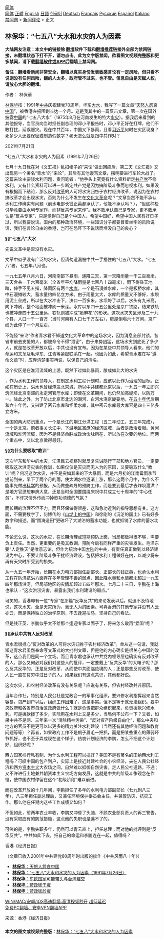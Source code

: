  <!-- 面包屑导航 --> <div class="breadcrumb"><!-- GTranslate: https://gtranslate.io/ -->  <div class="switcher notranslate">  <div class="selected">  <a href="#" onclick="return false;"> 简体</a>  </div>  <div class="option">  <a href="https://www.bannedbook.org" onclick="doGTranslate('zh-CN|zh-CN');jQuery('div.switcher div.selected a').html(jQuery(this).html());return false;" title="简体中文" class="nturl selected"> 简体</a>  <a href="https://www.bannedbook.org/zh-tw/" onclick="doGTranslate('zh-CN|zh-TW');jQuery('div.switcher div.selected a').html(jQuery(this).html());return false;" title="繁體中文" class="nturl"> 正體</a>  <a href="https://www.bannedbook.org/en/" onclick="doGTranslate('zh-CN|en');jQuery('div.switcher div.selected a').html(jQuery(this).html());return false;" title="English" class="nturl"> English</a>  <a href="https://www.bannedbook.org/ja/" onclick="doGTranslate('zh-CN|ja');jQuery('div.switcher div.selected a').html(jQuery(this).html());return false;" title="日本語" class="nturl"> 日語</a>  <a href="https://www.bannedbook.org/ko/" onclick="doGTranslate('zh-CN|ko');jQuery('div.switcher div.selected a').html(jQuery(this).html());return false;" title="한국어" class="nturl"> 한국어</a>  <a href="https://www.bannedbook.org/de/" onclick="doGTranslate('zh-CN|de');jQuery('div.switcher div.selected a').html(jQuery(this).html());return false;" title="Deutsch" class="nturl"> Deutsch</a>  <a href="https://www.bannedbook.org/fr/" onclick="doGTranslate('zh-CN|fr');jQuery('div.switcher div.selected a').html(jQuery(this).html());return false;" title="Français" class="nturl"> Français</a>  <a href="https://www.bannedbook.org/ru/" onclick="doGTranslate('zh-CN|ru');jQuery('div.switcher div.selected a').html(jQuery(this).html());return false;" title="Русский" class="nturl"> Русский</a>  <a href="https://www.bannedbook.org/es/" onclick="doGTranslate('zh-CN|es');jQuery('div.switcher div.selected a').html(jQuery(this).html());return false;" title="Español" class="nturl"> Español</a>  <a href="https://www.bannedbook.org/it/" onclick="doGTranslate('zh-CN|it');jQuery('div.switcher div.selected a').html(jQuery(this).html());return false;" title="Italiano" class="nturl"> Italiano</a>  </div>  </div>      <div class='breadcrumb-sub'><!-- Breadcrumb NavXT 6.3.0 --> <a href="https://www.bannedbook.org/" class="home">禁闻网</a> &gt; <a href="https://www.bannedbook.org/bnews/comments/" class="category">新闻评论</a> &gt; 正文</div></div><h2>林保华：“七五八”大水和水灾的人为因素</h2> <p class="notice"><b>大陆网友注意：本文中的链接除 <a href="https://github.com/bannedbook/fanqiang" >翻墙</a>软件下载和<a href="https://github.com/killgcd/justmysocks/blob/master/README.md">翻墙推荐</a>链接外全部为禁网链接，未翻墙状态下打不开，请勿点击。此为文字版禁闻，欲看图文视频完整版和更多禁闻，请下载<a href="https://github.com/bannedbook/fanqiang">翻墙软件或APP</a>后翻墙上禁闻网。</p><p>备注：翻墙看新闻非常安全，翻墙以真实身份发表敏感言论有一定风险，但只看不说则没有任何风险，翻的人太多，政府管不过来，也不管。信息自由是天赋人权，请放心大胆的翻墙。</b></p>  <div class="entry"> <p>作者： 林保華</p> <p><span class='wp_keywordlink'><a href="https://www.bannedbook.org/forum10/topic383.html" title="林保华" target="_blank">林保华</a></span>按：1991年<a href="https://www.bannedbook.org/bnews/tag/%e4%b8%ad%e5%85%b1/" class="st_tag internal_tag" rel="tag" title="标签 中共 下的日志">中共</a>庆祝建党70周年，华东<a href="https://www.bannedbook.org/bnews/tag/%E5%A4%A7%E6%B0%B4/" class="st_tag internal_tag" rel="tag" title="标签 大水 下的日志">大水</a>，我写了一篇文章&#8221;<span class='wp_keywordlink'><a href="https://www.bannedbook.org/forum2/topic546.html" title="《天怒》陈希同王宝森事件内幕" target="_blank">天怒</a></span><span class='wp_keywordlink'><a href="https://www.bannedbook.org/forum2/topic66.html" title="任彦芳：《人怨》" target="_blank">人怨</a></span>哀<span class='wp_keywordlink_affiliate'><a href="https://www.bannedbook.org/" title="中国" target="_blank">中国</a></span>&#8221;，被香港左报围剿长达一个月。这是我其中的一篇反击文章，第一次在国外披露<a href="https://www.bannedbook.org/bnews/tag/%E4%B8%AD%E5%9B%BD/" class="st_tag internal_tag" rel="tag" title="标签 中国 下的日志">中国</a>的&#8221;七五八大水&#8221;（1975年8月在河南发生的特大<a href="https://www.bannedbook.org/bnews/tag/%E6%B0%B4%E7%81%BE/" class="st_tag internal_tag" rel="tag" title="标签 水灾 下的日志">水灾</a>）。据我后来看到的其他报导，当官员向当时担任副总理的邓小平报告时，邓小平正好在打牌，他们不敢打扰，延误赈灾。现在中共百年，中国又下暴雨，且看<a href="https://www.bannedbook.org/bnews/tag/%e4%b9%a0%e8%bf%91%e5%b9%b3/" class="st_tag internal_tag" rel="tag" title="标签 习近平 下的日志">习近平</a>何时在灾区现身？死多少人还要保密或制造假数字？老天怎么就是跟中共作对？</p> <p>2021年7月21日</p> <p>&#8220;七五八&#8221;大水和水灾的人为因素（1991年7月26日）</p> <p>七月十九日我在对《文汇报》乱扣帽子的“来论”做出回应后，第二天《文汇报》又出现另一个署名“青水”的“来论”，其后有其他谩骂文章，摆明要进行车轮大战了。这篇来论主要谈水利问题，责问笔者﹕“他手头上究竟有什么资料断定<a href="https://www.bannedbook.org/bnews/tag/%e5%85%b1%e4%ba%a7%e5%85%9a/" class="st_tag internal_tag" rel="tag" title="标签 共产党 下的日志">共产党</a>不修水利，又有什么资料可以进一步断定共产党是因为搞阶级斗争而忽视水利。如果没有根据而下结论，那么反对<a href="https://www.bannedbook.org/bnews/tag/%e6%94%b9%e9%9d%a9/" class="st_tag internal_tag" rel="tag" title="标签 改革 下的日志">改革</a>的人可将水灾归咎于农村经济改革，说因为在农村搞改革才会出现水灾，否则为什么不发生在<span class='wp_keywordlink'><a href="https://www.bannedbook.org/forum2/topic973.html" title="《文化大革命：历史真相和集体记忆》" target="_blank">文化大革命</a></span>呢？”文章当然不能不承认水利工作确实有问题（前水电部长钱正英都承认了，他能不承认吗？），“但这种检讨毕竟要由水利专家作，而非反共专家来作”。我不敢承认自己是专家，更不敢承认是“反共专家”，只是觉得自己是个中国人，希望中国好，希望中国人民有好日子过，所以我要说话。国内的那种政治环境，一些知识分子都要冒着坐牢的风险说话，我们在言论自由的香港，岂可在恐吓下不说话而埋没自己的良心？</p> <p><strong>§§“七五八”大水</strong></p> <p>先说文革中是否没有水灾。</p> <p>文革中似乎没有广泛的水灾，但请勿遗漏被中共一手捂住的“七五八”大水。“七五八”者，七五年八月也。</p>  <p>一九七五年八月六日，河南南部下暴雨，连降三天，第一天降雨量一千三百毫米，三天合共一千六百毫米（全省年平均降雨量是七百八十四毫米），雨下得昏天地暗，伸手不见五指，降雨区有两个<a href="https://www.bannedbook.org/bnews/tag/%e6%b0%b4%e5%ba%93/" class="st_tag internal_tag" rel="tag" title="标签 水库 下的日志">水库</a>，一个是石漫摊水库，一个是板桥水库，其中石漫摊较大，蓄水量约四亿立方米。由于雨量太大，水库的质量又不够好，水坝用泥土垒成，所以在大水冲击下，决口一百多米。水坝垮了以后，水头有九米高，向下冲刷，整个地面被冲刷一米深。水库以东四十五公里处是京广铁路，结果铁轨也被冲走四十五公里远，铁轨则被冲成“脆麻花”的形状。这次水灾灾区涉及二十九个县，人口一千一百万（当时河南有人口七千万左右），房屋倒塌六十万间，京广线为此停了一个月左右。</p> <p>不能怪“来论”作者青水君不知道文化大革命中的这场水灾，因为消息全部封锁，各省市前去支援的人，都被命令不得“泄密”，由于来势凶猛，这场水灾到底死了多少人，就是在改革开放以后，中共也没有宣布。因为在某些中共领导人看来，他们的命运和文革及毛泽东、江青等紧密联系在一起。也因为如此，希望青水君在写“遵命文章”时，应弄清楚事实再说，以保自己的清名。</p> <p>这个灾区是在淮河流域的上游。既然下过如此暴雨，酿成如此大的水灾</p> <p>，作为水利工作的领导人，在制定水利工程计划时，应该以此作为治理的目标。正如在历史上，洪水也曾经淹进北京城，所以中共建都北京以后，一九五一年立即兴筑流经北京南郊的永定河官厅水库；即使在文革期间，也仍然加高堤坝，以防万一。除此之外，为了防止北京市北边的潮河、白河水淹京畿要地，在<span class='wp_keywordlink'><a href="https://www.bannedbook.org/forum2/topic1267.html" title="《五十年代底尘埃》" target="_blank">五十年代</a></span>后期和六十年代，又兴建了密云水库和怀柔水库，其中密云水库最大库容是四十三亿多立方米。</p> <p>全国的两大防汛重点，一个是长江的荆江分洪工程（五二年动工，五三年完成），一个是北京。前者事关长江中、下游地区富庶的经济区域，后者是政治着眼。黄河流域和淮河流域，因为不是经济命脉或政治命脉所在，所以放在次要的地位。而两个重点中，又以北京做得最好。</p> <p><strong>§§为什么要吸取“教训”</strong></p> <p>这次华东和华中的水灾，江泽民去视察时就反复告诫随行干部和地方官员，一定要吸取这次洪涝灾害的教训，如果仅仅是天灾而无人为的原因，又要吸取什么“教训”呢？何况这次水灾，并不是突如其来的下大暴雨，而是六月初的江南霉雨季节提前到来，早下了两个月的雨，使太湖水位逐渐上涨，那么这两个月中，为什么不能事先做出<span class='wp_keywordlink'><a href="https://www.bannedbook.org/forum11/topic309.html" title="禁片：“科学”的棍子" target="_blank">科学</a></span>的预报，从而做些疏导的预防工作，而是要到最后才去炸坝泄洪？是地方官思想麻痹大意，还是当时全国要围绕庆祝中共成立七十周年的“中心任务”，不许灾情外传而冲掉歌功颂德的气氛？</p> <p>而长期的治理不但不力，而且环保做得很差，这和急功近利的指导思想有关。这方面，不需要数字了，何博传的《<span class='wp_keywordlink'><a href="https://www.bannedbook.org/forum2/topic775.html" title="山坳上的中国——问题、困境、痛苦的选择" target="_blank">山坳上的中国</a></span>》和徐刚的《沉沦的国土》已有好多数字和描述。而“围海造田”更破坏了大湖泊的蓄水功能，也就抵销了水库的蓄水功能。</p>  <p>不论怎么说，这次的水灾，在长期治理或短期预防上面，当局都做得很不够，需要负上责任。当然，更重要的是吸其教训，预防今后有同样严重的灾害发生。毛泽东要“人定胜天”是唯意志论，但作为统治中国<span class='wp_keywordlink_affiliate'><a href="https://www.bannedbook.org/" title="大陆" target="_blank">大陆</a></span>的中共，有责任真正做到以经济建设为中心，不要让阶级斗争干扰经济建设，包括把水利工程做好在内，以减少将来再有天灾时所受到的损失。</p> <p>从一九五一年开始，长期在水力电力部担任副部长、正部长的钱正英，也承认水利工程在防汛抗洪方面存在多年管理不善的弱点，因此降水量和水情都未超过一九五四年那场洪涝，但局部地区的灾情却超过五四年那次。七月二十三日，李鹏在上海也承认﹕“这次洪涝灾害，暴露出我们水利建设的弱点。”</p> <p>可笑的，香港却有一位“专家”在那篇“反华反共”的来论发表以后，就迫不及待地说，这次水灾，全是天灾所为，毫无人为的因素。可喜香港的其他专家并没有人云亦云，而是保持独立的治学原则，不去逢迎拍马，坚持自己的看法。</p> <p>但是钱正英、李鹏似乎太不给那个逢迎专家以面子了，将来怎么敢再“爱国”呢？</p> <p><strong>§§承认中共有人反对改革</strong></p> <p>青水君很担心“反对改革的人可将水灾归咎于农村经济改革”。单从这一句话，我就知这青水君虽然奉命写文革式的大批判文章，但是他的内心确实是很关心中国的改革，这点我们是同一个立场。而且青水君也承认中共党内领导层也确实有反对改革的人，那么又何必对我们对这些人的批评，一定要戴上“反共反华”的大帽子呢？那么反共反华的，正是反对改革、从而使中共面临绝境的人；正是那些反对改革、使人民一直在贫穷中过日子的人。如果我们有这点共识，其他都好说。</p> <p>这次水灾，和农村经济改革有没有关系呢？应说有关系，但农村经改并非原因。</p> <p>当年合作社，特别是人民公社是党政合一的军事化组织，要兴修水利指挥起来当然容易。包产到户以后，组织工作困难了，这是事实。但不是等于就无法组织。要中央政府和各省市自治区政府做什么？就是负责把群众组织起来，负责拨款兴修水利。可是拨款拨了多少，实际用在水利上又是多少，当局何不公布一下？又者，如果中共不是两、三年来一次“清除精神污染”、“反对资产阶级自由化”，那么中央和地方的官员不是更可以以更多的精力关注水利建设（当然还有其他经济问题和教育问题等等）？再者，如果政府工作不是胡子眉毛一把抓，而是把某些重点的薄弱环节抓好，也不至于弄成现在这个样子。热衷计划经济的李鹏，怎么不把这个计划好、组织好呢？</p>  <p>西方国家推行私有制，为什么水利工程可以搞好？美国不是有著名的田纳西水利工程吗？可叹中国的包产到户，实际上是接近封建社会的小农经济，夹在人民公社经济和西方<span class='wp_keywordlink'><a href="https://www.bannedbook.org/forum2/topic920.html" title="资本主义与自由" target="_blank">资本主义</a></span>大农场之间，自然难以抵御自然灾害。走人民公社道路，不通；又不许进行土地兼并朝资本主义农场方向发展，这就是中共的阶级斗争观念在作怪，使中国农村停留在这个“初级阶段”难以前进。</p> <p>而在改革开放的十几年间，李鹏担任了多年的水利电力部副部长（七九到八三年），八三年担任副总理后，又兼任环境保护委员会主任，并兼管防灾、抗灾工作。那么他在任期内这些工作成绩又如何？</p> <p>不但如此，前两年农业丰收，李鹏又冲昏了头脑，不顾农业部负责人的再三警告，没有采取应有的防范措施，这点他的失职也是逃不了的。</p> <p>可笑的是，李鹏失职多年，仍然可以青云直上，担任总理；而对他的批评则是“反华反共”。中共如此下去，把自己的命运和李鹏连在一起，值得吗？</p> <p>香港《经济日报》</p> <p>（文章已收入2001年中共建党80周年时出版的拙作《中共风雨八十年》）</p> <ul class='op-related-articles' title='相关阅读'> <li><a href='https://www.bannedbook.org/bnews/baitai/20210725/1593590.html' target='_blank'><b>林保华</b>：天怒人怨哀中国</a></li> <li><a href='https://www.bannedbook.org/bnews/baitai/20210725/1593589.html' target='_blank'><b>林保华</b>：“七五八”大水和水灾的人为因素（1991年7月26日）</a></li> <li><a href='https://www.bannedbook.org/bnews/baitai/20210723/1592333.html' target='_blank'><b>林保华</b>：东欧国家可能带头与台湾建交</a></li> <li><a href='https://www.bannedbook.org/bnews/comments/20210722/1591790.html' target='_blank'><b>林保华</b>：苛政猛于疫</a></li> <li><a href='https://www.bannedbook.org/bnews/baitai/20210722/1591697.html' target='_blank'><b>林保华</b>：苛政猛於疫</a></li> </ul> <p class="texttj"> <a href="https://github.com/bannedbook/fanqiang/wiki/V2ray%E6%9C%BA%E5%9C%BA" target="_blank">WIN/MAC/安卓/iOS高速翻墙:高清视频秒开,超低延迟</a><br/> <a href="https://github.com/bannedbook/fanqiang/wiki/%E7%A6%81%E9%97%BB%E7%BD%91%E5%AE%89%E5%8D%93%E7%BF%BB%E5%A2%99%E6%96%B0%E9%97%BBAPP" target="_blank">免费PC翻墙、安卓VPN翻墙APP</a></p><p> 来源：香港《经济日报》 </p> <a name='sharetosocial'></a>  <div style="margin-bottom:5px;padding-bottom:5px;clear:both"> <div id="archive-pix-1" class="banner-ads"> <!-- AuctionX Display platform tag START --> <div id="26318x728x90x621x_ADSLOT2" clicktrack="%%CLICK_URL_ESC%%"></div> <!-- AuctionX Display platform tag END --> </div> <div id="archive-pix-2" class="banner-ads"> <!-- AuctionX Display platform tag START --> <div id="26315x300x250x621x_ADSLOT2" clicktrack="%%CLICK_URL_ESC%%"></div> <!-- AuctionX Display platform tag END --> </div> </div>  <div id="archive-pix-1" class="banner-ads"> <!-- AuctionX Display platform tag START --> <div id="26318x728x90x621x_ADSLOT3" clicktrack="%%CLICK_URL_ESC%%"></div> <!-- AuctionX Display platform tag END --> </div> <div><b>本文的图文或视频完整版</b>：<a href='https://www.bannedbook.org/bnews/comments/20210725/1593681.html'>林保华：“七五八”大水和水灾的人为因素</a></div>  </div><!--END ENTRY--> 